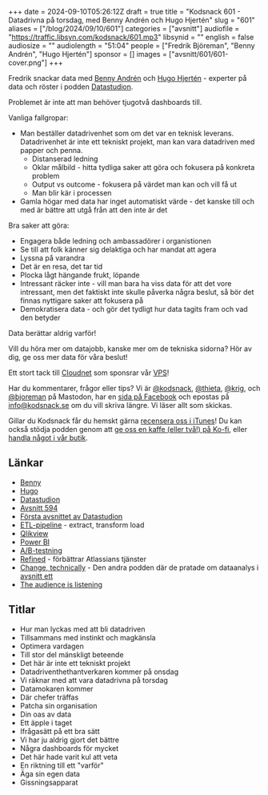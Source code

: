 +++
date = 2024-09-10T05:26:12Z
draft = true
title = "Kodsnack 601 - Datadrivna på torsdag, med Benny Andrén och Hugo Hjertén"
slug = "601"
aliases = ["/blog/2024/09/10/601"]
categories = ["avsnitt"]
audiofile = "https://traffic.libsyn.com/kodsnack/601.mp3"
libsynid = ""
english = false
audiosize = ""
audiolength = "51:04"
people = ["Fredrik Björeman", "Benny Andrén", "Hugo Hjertén"]
sponsor = []
images = ["avsnitt/601/601-cover.png"]
+++

Fredrik snackar data med [Benny Andrén](https://www.linkedin.com/in/benny-andren/) och [Hugo Hjertén](https://www.linkedin.com/in/hugohjerten/) - experter på data och röster i podden [Datastudion](https://www.datastudion.se). 

Problemet är inte att man behöver tjugotvå dashboards till.

Vanliga fallgropar:
* Man beställer datadrivenhet som om det var en teknisk leverans. Datadrivenhet är inte ett tekniskt projekt, man kan vara datadriven med papper och penna.
	* Distanserad ledning
	* Oklar målbild - hitta tydliga saker att göra och fokusera på konkreta problem
	* Output vs outcome - fokusera på värdet man kan och vill få ut
	* Man blir kär i processen
* Gamla högar med data har inget automatiskt värde - det kanske till och med är bättre att utgå från att den inte är det

Bra saker att göra:
* Engagera både ledning och ambassadörer i organistionen
* Se till att folk känner sig delaktiga och har mandat att agera
* Lyssna på varandra
* Det är en resa, det tar tid
* Plocka lågt hängande frukt, löpande
* Intressant räcker inte - vill man bara ha viss data för att det vore intressant, men det faktiskt inte skulle påverka några beslut, så bör det finnas nyttigare saker att fokusera på
* Demokratisera data - och gör det tydligt hur data tagits fram och vad den betyder

Data berättar aldrig varför!

Vill du höra mer om datajobb, kanske mer om de tekniska sidorna? Hör av dig, ge oss mer data för våra beslut!

Ett stort tack till [Cloudnet](https://www.cloudnet.se) som sponsrar vår [VPS](https://en.wikipedia.org/wiki/Virtual_private_server)!

Har du kommentarer, frågor eller tips? Vi är [@kodsnack](https://social.podsnack.se/@kodsnack), [@thieta](https://6510.nu/@thieta), [@krig](https://6510.nu/@krig), och [@bjoreman](https://toot.cafe/@bjoreman) på Mastodon, har en [sida på Facebook](https://www.facebook.com/) och epostas på [info@kodsnack.se](mailto:info@kodsnack.se) om du vill skriva längre. Vi läser allt som skickas.

Gillar du Kodsnack får du hemskt gärna [recensera oss i iTunes](https://itunes.apple.com/se/podcast/kodsnack/id561631498?l=en)! Du kan också stödja podden genom att <a href="https://ko-fi.com/kodsnack" rel="payment">ge oss en kaffe (eller två!) på Ko-fi</a>, eller [handla något i vår butik](https://shop.spreadshirt.se/kodsnack/).

## Länkar
* [Benny](https://www.linkedin.com/in/benny-andren/)
* [Hugo](https://www.linkedin.com/in/hugohjerten/)
* [Datastudion](https://www.datastudion.se/)
* [Avsnitt 594](https://kodsnack.se/594/)
* [Första avsnittet av Datastudion](https://overcast.fm/+BAxj_WEz3s)
* [ETL-pipeline](https://en.wikipedia.org/wiki/Extract,_transform,_load) - extract, transform load
* [Qlikview](https://www.qlik.com/us)
* [Power BI](https://en.wikipedia.org/wiki/Microsoft_Power_BI)
* [A/B-testning](https://en.wikipedia.org/wiki/A/B_testing)
* [Refined](https://www.refined.com/) - förbättrar Atlassians tjänster
* [Change, technically](https://www.changetechnically.fyi/) - Den andra podden där de pratade om dataanalys i [avsnitt ett](https://www.changetechnically.fyi/2396236/15626760-you-can-do-it-too)
* [The audience is listening](https://audienceislisteningbook.com/)

## Titlar
* Hur man lyckas med att bli datadriven
* Tillsammans med instinkt och magkänsla
* Optimera vardagen
* Till stor del mänskligt beteende
* Det här är inte ett tekniskt projekt
* Datadriventhethantverkaren kommer på onsdag
* Vi räknar med att vara datadrivna på torsdag 
* Datamokaren kommer
* Där chefer träffas
* Patcha sin organisation
* Din oas av data
* Ett äpple i taget
* Ifrågasätt på ett bra sätt
* Vi har ju aldrig gjort det bättre
* Några dashboards för mycket
* Det här hade varit kul att veta
* En riktning till ett "varför"
* Äga sin egen data
* Gissningsapparat